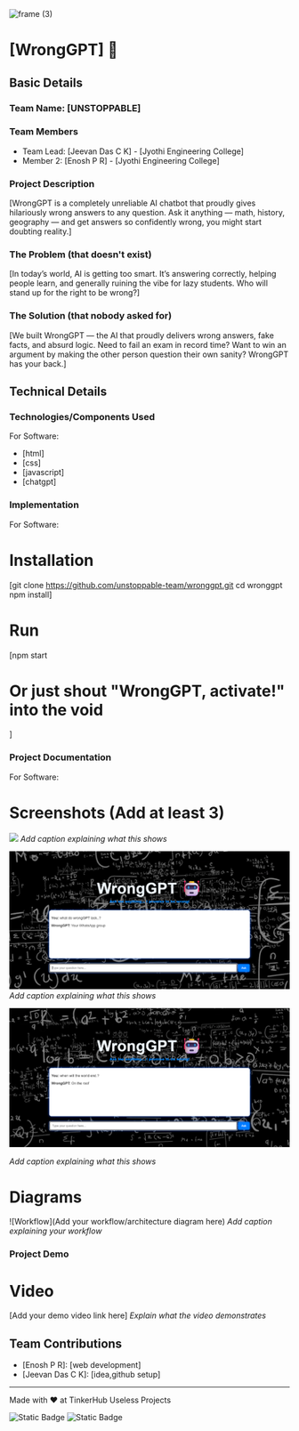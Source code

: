 <img width="3188" height="1202" alt="frame (3)" src="https://github.com/user-attachments/assets/517ad8e9-ad22-457d-9538-a9e62d137cd7" />


# [WrongGPT] 🎯


## Basic Details
### Team Name: [UNSTOPPABLE]


### Team Members
- Team Lead: [Jeevan Das C K] - [Jyothi Engineering College]
- Member 2: [Enosh P R] - [Jyothi Engineering College]

### Project Description
[WrongGPT is a completely unreliable AI chatbot that proudly gives hilariously wrong answers to any question. Ask it anything — math, history, geography — and get answers so confidently wrong, you might start doubting reality.]

### The Problem (that doesn't exist)
[In today’s world, AI is getting too smart. It’s answering correctly, helping people learn, and generally ruining the vibe for lazy students. Who will stand up for the right to be wrong?]

### The Solution (that nobody asked for)
[We built WrongGPT — the AI that proudly delivers wrong answers, fake facts, and absurd logic. Need to fail an exam in record time? Want to win an argument by making the other person question their own sanity? WrongGPT has your back.]

## Technical Details
### Technologies/Components Used
For Software:
- [html]
- [css]
- [javascript]
- [chatgpt]


### Implementation
For Software:
# Installation
[git clone https://github.com/unstoppable-team/wronggpt.git
cd wronggpt
npm install]

# Run
[npm start
# Or just shout "WrongGPT, activate!" into the void
]

### Project Documentation
For Software:

# Screenshots (Add at least 3)
![
](https://github.com/Jeevandas008/useless_project_temp/blob/main/ss1.png)
*Add caption explaining what this shows*

![Screenshot2](https://github.com/Jeevandas008/useless_project_temp/blob/main/ss2.png)
*Add caption explaining what this shows*

![Screenshot3](https://github.com/Jeevandas008/useless_project_temp/blob/main/ss3.png)

*Add caption explaining what this shows*

# Diagrams
![Workflow](Add your workflow/architecture diagram here)
*Add caption explaining your workflow*

### Project Demo
# Video
[Add your demo video link here]
*Explain what the video demonstrates*


## Team Contributions
- [Enosh P R]: [web development]
- [Jeevan Das C K]: [idea,github setup]

---
Made with ❤️ at TinkerHub Useless Projects 

![Static Badge](https://img.shields.io/badge/TinkerHub-24?color=%23000000&link=https%3A%2F%2Fwww.tinkerhub.org%2F)
![Static Badge](https://img.shields.io/badge/UselessProjects--25-25?link=https%3A%2F%2Fwww.tinkerhub.org%2Fevents%2FQ2Q1TQKX6Q%2FUseless%2520Projects)



